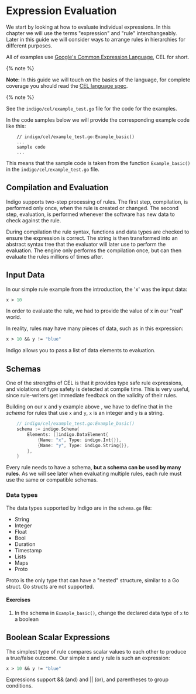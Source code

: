 # Expression Evaluation

We start by looking at how to evaluate individual expressions. In this chapter we will use the terms "expression" and "rule" interchangeably. Later in this guide we will consider ways to arrange rules in hierarchies for different purposes. 

All of examples use [Google's Common Expression Language](https://github.com/google/cel-go), CEL for short. 

{% note %}

**Note:** In this guide we will touch on the basics of the language, for complete coverage you should read the [CEL language spec](https://github.com/google/cel-spec/blob/master/doc/langdef.md).

{% note %}


See the ``indigo/cel/example_test.go`` file for the code for the examples.

In the code samples below we will provide the corresponding example code like this:
```
    // indigo/cel/example_test.go:Example_basic()
    ... 
    sample code
	...
```

This means that the sample code is taken from the function `Example_basic()` in the `indigo/cel/example_test.go` file. 


## Compilation and Evaluation
Indigo supports two-step processing of rules. The first step, compilation, is performed only once, when the rule is created or changed. The second step, evaluation, is performed whenever the software has new data to check against the rule. 

During compilation the rule syntax, functions and data types are checked to ensure the expression is correct. The string is then transformed into an abstract syntax tree that the evaluator will later use to perform the evaluation. The engine only performs the compilation once, but can then evaluate the rules millions of times after. 

## Input Data
In our simple rule example from the introduction, the 'x' was the input data:

```proto
x > 10
```

In order to evaluate the rule, we had to provide the value of x in our "real" world. 

In reality, rules may have many pieces of data, such as in this expression:

```proto
x > 10 && y != "blue" 
```
Indigo allows you to pass a list of data elements to evaluation. 


## Schemas
One of the strengths of CEL is that it provides type safe rule expressions, and violations of type safety is detected at compile time. This is very useful, since rule-writers get immediate feedback on the validity of their rules. 

Building on our x and y example above , we have to define that in the *schema* for rules that use ``x`` and ``y``, ``x`` is an integer and ``y`` is a string. 



```go
    // indigo/cel/example_test.go:Example_basic()
	schema := indigo.Schema{
		Elements: []indigo.DataElement{
			{Name: "x", Type: indigo.Int{}},
			{Name: "y", Type: indigo.String{}},
		},
	}
```

Every rule needs to have a schema, **but a schema can be used by many rules**. As we will see later when evaluating multiple rules, each rule must use the same or compatible schemas. 


### Data types
The data types supported by Indigo are in the `schema.go` file:

- String
- Integer
- Float 
- Bool
- Duration
- Timestamp
- Lists 
- Maps 
- Proto 

Proto is the only type that can have a "nested" structure, similar to a Go struct. Go structs are not supported. 


#### Exercises

1. In the schema in `Example_basic()`, change the declared data type of `x` to a boolean


## Boolean Scalar Expressions 
The simplest type of rule compares scalar values to each other to produce a true/false outcome. 
Our simple x and y rule is such an expression: 

```proto
x > 10 && y != "blue" 
```

Expressions support && (and) and || (or), and parentheses to group conditions. 




